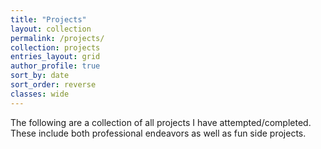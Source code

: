 ```yaml
---
title: "Projects"
layout: collection
permalink: /projects/
collection: projects
entries_layout: grid
author_profile: true
sort_by: date
sort_order: reverse
classes: wide
---
```


The following are a collection of all projects I have attempted/completed. These include both professional endeavors as well as fun side projects.